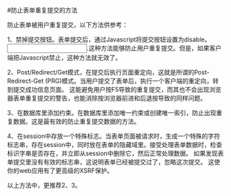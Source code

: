 #防止表单重复提交的方法

防止表单被用户重复提交，以下方法供参考：

1、禁掉提交按钮。表单提交后，通过Javascript将提交按钮设置为disable。<input type="display:disable">.这种方法能够防止用户重复提交。但是，如果客户端把Javascript禁止，这种方法就无效了。

2、Post/Redirect/Get模式，在提交后执行页面重定向，这就是所谓的Post-Redirect-Get (PRG)模式。当用户提交了表单后，执行一个客户端的重定向，转到提交成功信息页面。 这能避免用户按F5导致的重复提交，而其也不会出现浏览器表单重复提交的警告，也能消除按浏览器前进和后退按导致的同样问题。

3、在数据库里添加约束。在数据库里添加唯一约束或创建唯一索引，防止出现重复数据。这是最有效的防止重复提交数据的方法。

4、在session中存放一个特殊标志。当表单页面被请求时，生成一个特殊的字符标志串，存在session中，同时放在表单的隐藏域里。接受处理表单数据时，检查标识字串是否存在，并立即从session中删除它，然后正常处理数据。 如果发现表单提交里没有有效的标志串，这说明表单已经被提交过了，忽略这次提交。 这使你的web应用有了更高级的XSRF保护。

以上方法中，更推荐2、3。
